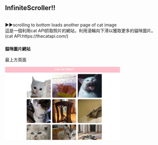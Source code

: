 ## InfiniteScroller!!
<br>
▶▶scrolling to bottom loads another page of cat image<br>
這是一個利用cat API抓取照片的網站，利用滾輪向下滑以獲取更多的貓咪圖片。<br>
(cat API:https://thecatapi.com/)<br>

### `貓咪圖片網站`

最上方頁面

<img src="https://github.com/ruby840124/InfiniteScroller/blob/master/img/cat1.JPG" width="75%" height="75%"> <br>
